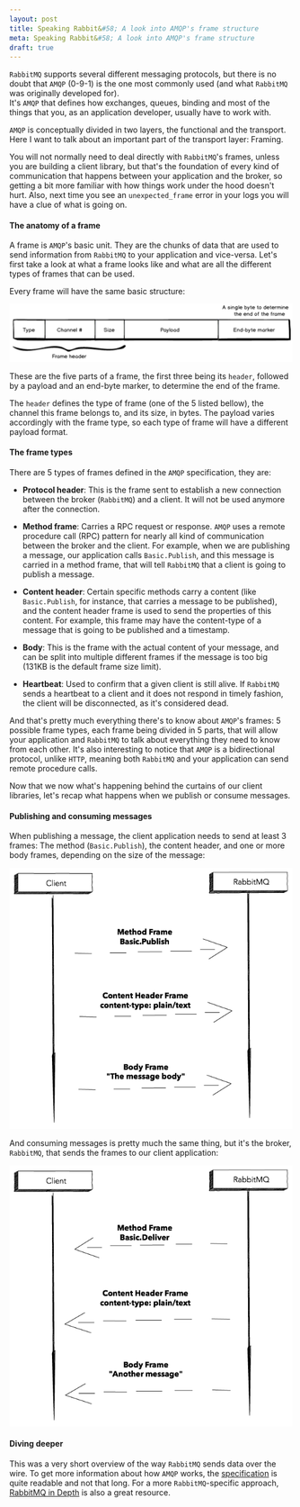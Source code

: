 ```yaml
---
layout: post
title: Speaking Rabbit&#58; A look into AMQP's frame structure
meta: Speaking Rabbit&#58; A look into AMQP's frame structure
draft: true
---
```


`RabbitMQ` supports several different messaging protocols, but there is no doubt that `AMQP` (0-9-1) is the one most commonly used (and what `RabbitMQ`
was originally developed for).  
It's `AMQP` that defines how exchanges, queues, binding and most of the things that you, as an application developer, usually have to work with.

`AMQP` is conceptually divided in two layers, the functional and the transport. Here I want to talk about an important part of the transport layer: Framing.

You will not normally need to deal directly with `RabbitMQ`'s frames, unless you are
building a client library, but that's the foundation of every kind of communication that happens between your application and the broker, so getting a bit more familiar 
with how things work under the hood doesn't hurt. Also, next time you see an `unexpected_frame` error in your logs you will have a clue of what is going on.

#### The anatomy of a frame

A frame is `AMQP`'s basic unit. They are the chunks of data that are used to send information from `RabbitMQ` to your application and vice-versa. Let's first take a look
at what a frame looks like and what are all the different types of frames that can be used.

Every frame will have the same basic structure:

<img src="/assets/images/frame.png">

These are the five parts of a frame, the first three being its `header`, followed by a payload and an end-byte marker, to determine the end of the frame.

The `header` defines the type of frame (one of the 5 listed bellow), the channel this frame belongs to, and its size, in bytes. 
The payload varies accordingly with the frame type, so each type of frame will have a different payload format.

#### The frame types

There are 5 types of frames defined in the `AMQP` specification, they are:

* **Protocol header**: This is the frame sent to establish a new connection between the broker (`RabbitMQ`) and a client. It will not be used
anymore after the connection.

* **Method frame**: Carries a RPC request or response. `AMQP` uses a remote procedure call (RPC) pattern for nearly all kind of communication between
the broker and the client. For example, when we are publishing a message, our application calls `Basic.Publish`, and this message is carried in a method
frame, that will tell `RabbitMQ` that a client is going to publish a message.

* **Content header**: Certain specific methods carry a content (like `Basic.Publish`, for instance, that carries a message to be published), and the content
header frame is used to send the properties of this content. For example, this frame may have the content-type of a message that is going to be published and a timestamp.

* **Body**: This is the frame with the actual content of your message, and can be split into multiple different frames if the message is too big (131KB is the default frame size limit).

* **Heartbeat**: Used to confirm that a given client is still alive. If `RabbitMQ` sends a heartbeat to a client and it does not respond in timely fashion, the client will be
disconnected, as it's considered dead.

And that's pretty much everything there's to know about `AMQP`'s frames: 5 possible frame types, each frame being divided in 5 parts, that will allow your application and 
`RabbitMQ` to talk about everything they need to know from each other. It's also interesting to notice that `AMQP` is a bidirectional protocol, unlike `HTTP`, meaning both 
`RabbitMQ` and your application can send remote procedure calls.

Now that we now what's happening behind the curtains of our client libraries, let's recap what happens when we publish or consume messages.

#### Publishing and consuming messages

When publishing a message, the client application needs to send at least 3 frames: The method (`Basic.Publish`), the content header, and one or more body
frames, depending on the size of the message:

<img src="/assets/images/sequence.png">

And consuming messages is pretty much the same thing, but it's the broker, `RabbitMQ`, that sends the frames to our client application:

<img src="/assets/images/sequence-deliver.png">

#### Diving deeper

This was a very short overview of the way `RabbitMQ` sends data over the wire.  To get more information about how `AMQP` works, the
[specification](https://www.rabbitmq.com/resources/specs/amqp0-9-1.pdf) is quite readable and not that long.  For a more `RabbitMQ`-specific approach,
[RabbitMQ in Depth](https://www.manning.com/books/rabbitmq-in-depth) is also a great resource.
